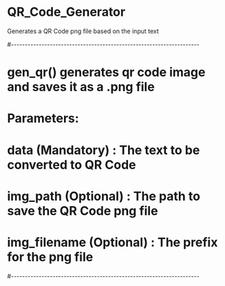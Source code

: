 # QR_Code_Generator
Generates a QR Code png file based on the input text

#--------------------------------------------------------------------
# gen_qr() generates qr code image and saves it as a .png file
# Parameters:
# data (Mandatory)        : The text to be converted to QR Code
# img_path (Optional)     : The path to save the QR Code png file
# img_filename (Optional) : The prefix for the png file
#--------------------------------------------------------------------
